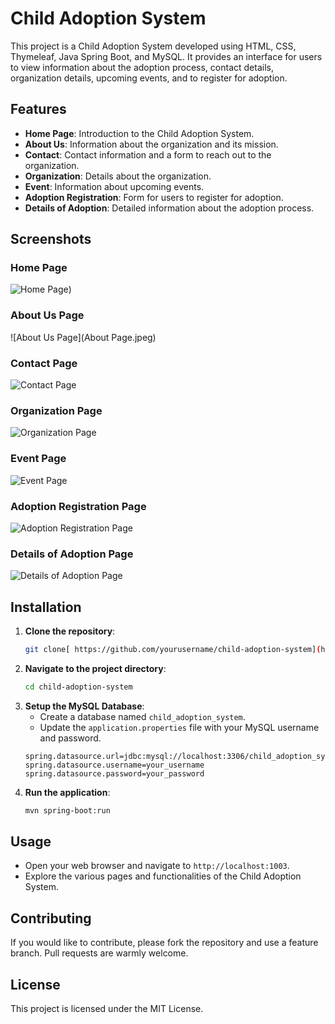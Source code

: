 # Child Adoption System

This project is a Child Adoption System developed using HTML, CSS, Thymeleaf, Java Spring Boot, and MySQL. It provides an interface for users to view information about the adoption process, contact details, organization details, upcoming events, and to register for adoption. 

## Features

- **Home Page**: Introduction to the Child Adoption System.
- **About Us**: Information about the organization and its mission.
- **Contact**: Contact information and a form to reach out to the organization.
- **Organization**: Details about the organization.
- **Event**: Information about upcoming events.
- **Adoption Registration**: Form for users to register for adoption.
- **Details of Adoption**: Detailed information about the adoption process.

## Screenshots

### Home Page
![Home Page]([AboutPage.jpeg))

### About Us Page
![About Us Page](About Page.jpeg)

### Contact Page
![Contact Page](screenshots/contact_page.png)

### Organization Page
![Organization Page](screenshots/organization_page.png)

### Event Page
![Event Page](screenshots/event_page.png)

### Adoption Registration Page
![Adoption Registration Page](screenshots/adoption_registration_page.png)

### Details of Adoption Page
![Details of Adoption Page](screenshots/details_of_adoption_page.png)

## Installation

1. **Clone the repository**:
    ```sh
    git clone[ https://github.com/yourusername/child-adoption-system](https://github.com/RenukaKale29/Child_Adoption_Website).git
    ```
2. **Navigate to the project directory**:
    ```sh
    cd child-adoption-system
    ```
3. **Setup the MySQL Database**:
    - Create a database named `child_adoption_system`.
    - Update the `application.properties` file with your MySQL username and password.
    ```properties
    spring.datasource.url=jdbc:mysql://localhost:3306/child_adoption_system
    spring.datasource.username=your_username
    spring.datasource.password=your_password
    ```
4. **Run the application**:
    ```sh
    mvn spring-boot:run
    ```

## Usage

- Open your web browser and navigate to `http://localhost:1003`.
- Explore the various pages and functionalities of the Child Adoption System.

## Contributing

If you would like to contribute, please fork the repository and use a feature branch. Pull requests are warmly welcome.

## License

This project is licensed under the MIT License.

